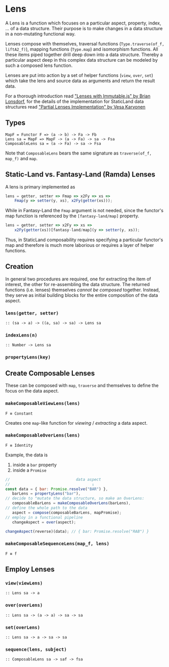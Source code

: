 Lens
====
A Lens is a function which focuses on a particular aspect, property, index, ... of a data structure. Their purpose is to make changes in a data structure in a non-mutating functional way. 

Lenses compose with themselves, traversal functions (`Type.traverse(of_f, liftA2_f)`), mapping functions (`Type.map`) and isomorphism functions. All these items piped together drill deep down into a data structure. Thereby a particular aspect deep in this complex data structure can be modeled by such a composed lens function. 

Lenses are put into action by a set of helper functions (`view`, `over`, `set`) which take the lens and source data as arguments and return the result data.

For a thorough introduction read ["Lenses with Immutable.js" by Brian Lonsdorf][1], for the details of the implementation for StaticLand data structures read ["Partial Lenses Implementation" by Vesa Karvonen][2]

Types
-----
```
MapF = Functor F => (a -> b) -> Fa -> Fb
Lens sa = MapF => MapF -> (a -> Fa) -> sa -> Fsa
ComposableLens sa = (a -> Fa) -> sa -> Fsa
```
Note that `ComposableLens` bears the same signature as `traverse(of_f, map_f)` and `map`.


Static-Land vs. Fantasy-Land (Ramda) Lenses
----------------------------------------
A lens is primary implemented as
```js
lens = getter, setter => Fmap => x2Fy => xs => 
    Fmap(y => setter(y, xs), x2Fy(getter(xs)));
```
While in Fantasy-Land the `Fmap` argument is not needed, since the functor's map function is referenced by the `[fantasy-land/map]` property.
```js
lens = getter, setter => x2Fy => xs => 
    x2Fy(getter(xs))[fantasy-land/map](y => setter(y, xs));
```

Thus, in StaticLand composability requires specifying a particular functor's map and therefore is much more laborious or requires a layer of helper functions.

Creation
-------
In general two procedures are required, one for extracting the item of interest, the other for re-assembling the data structure. The returned functions (i.e. lenses) themselves *cannot be composed* together. Instead, they serve as initial building blocks for the entire composition of the data aspect. 

### `lens(getter, setter)`
`:: (sa -> a) -> ((a, sa) -> sa) -> Lens sa`

### `indexLens(n)`
`:: Number -> Lens sa`

### `propertyLens(key)`

Create Composable Lenses
------------------
These can be composed with `map`, `traverse` and themselves to define the focus on the data aspect.

### `makeComposableViewLens(lens)`
`F ≡ Constant`

Creates one `map`-like function for *viewing* / *extracting* a data aspect.

### `makeComposableOverLens(lens)`
`F ≡ Identity`

Example, the data is 
1. inside a `bar` property
2. inside a `Promise`
```javascript
//                             data aspect
//                                    ↓
const data = { bar: Promise.resolve("BAR") }, 
   barLens = propertyLens("bar"), 
// decide to "mutate the data structure, so make an OverLens:
   composableBarLens = makeComposableOverLens(barLens),
// define the whole path to the data
   aspect = compose(composableBarLens, mapPromise);
// employ in a functional pipeline
   changeAspect = over(aspect);

changeAspect(reverse)(data); // { bar: Promise.resolve("RAB") }
```

### `makeComposableSequenceLens(map_f, lens)`
`F ≡ f`

Employ Lenses
---------

### `view(viewLens)`
`:: Lens sa -> a`

### `over(overLens)`
`:: Lens sa -> (a -> a) -> sa -> sa`

### `set(overLens)`
`:: Lens sa -> a -> sa -> sa`

### `sequence(lens, subject)`
`:: ComposableLens sa -> saf -> fsa`


[1]:https://medium.com/@drboolean/lenses-with-immutable-js-9bda85674780
[2]:https://calmm-js.github.io/partial.lenses/implementation.html 
